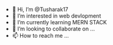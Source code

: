 - 👋 Hi, I’m @Tusharak17
- 👀 I’m interested in web devlopment
- 🌱 I’m currently learning MERN STACK
- 💞️ I’m looking to collaborate on ...
- 📫 How to reach me ...

<!---
Tusharak17/Tusharak17 is a ✨ special ✨ repository because its `README.md` (this file) appears on your GitHub profile.
You can click the Preview link to take a look at your changes.
--->
